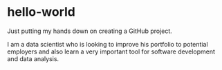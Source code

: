 # hello-world
Just putting my hands down on creating a GitHub project.

I am a data scientist who is looking to improve his portfolio to potential employers and also learn a very important tool for software development and data analysis. 

